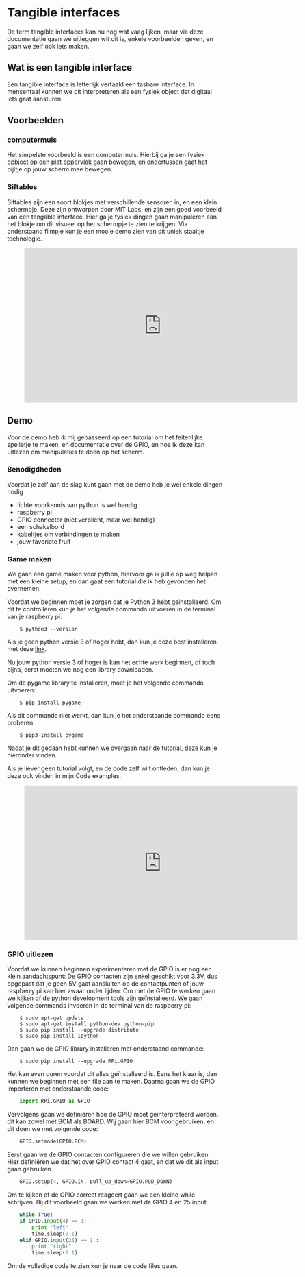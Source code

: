 # Tangible interfaces
De term tangible interfaces kan nu nog wat vaag lijken, maar via deze documentatie gaan we uitleggen wit dit is, enkele voorbeelden geven, en gaan we zelf ook iets maken.

## Wat is een tangible interface
Een tangible interface is letterlijk vertaald een tasbare interface.
In mensentaal kunnen we dit interpreteren als een fysiek object dat digitaal iets gaat aansturen.

## Voorbeelden

### computermuis
Het simpelste voorbeeld is een computermuis. Hierbij ga je een fysiek opbject op een plat oppervlak gaan bewegen, en ondertussen gaat het pijltje op jouw scherm mee bewegen.

### Siftables

Siftables zijn een soort blokjes met verschillende sensoren in, en een klein schermpje. Deze zijn ontworpen door MIT Labs, en zijn een goed voorbeeld van een tangable interface. Hier ga je fysiek dingen gaan manipuleren aan het blokje om dit visueel op het schermpje te zien te krijgen.
Via onderstaand filmpje kun je een mooie demo zien van dit uniek staaltje technologie.

<!-- blank line -->
<figure class="video_container">
    <iframe src="https://player.vimeo.com/video/3164229" width="640" height="361" frameborder="0" allowfullscreen="true"> </iframe>
</figure>
<!-- blank line -->

## Demo
Voor de demo heb ik mij gebasseerd op een tutorial om het feitenlijke spelletje te maken, en documentatie over de GPIO, en hoe ik deze kan uitlezen om manipulaties te doen op het scherm.

### Benodigdheden
Voordat je zelf aan de slag kunt gaan met de demo heb je wel enkele dingen nodig
- lichte voorkennis van python is wel handig
- raspberry pi
- GPIO connector (niet verplicht, maar wel handig)
- een schakelbord
- kabeltjes om verbindingen te maken
- jouw favoriete fruit

### Game maken

We gaan een game maken voor python, hiervoor ga ik jullie op weg helpen met een kleine setup, en dan gaat een tutorial die ik heb gevonden het overnemen.

Voordat we beginnen moet je zorgen dat je Python 3 hebt geinstalleerd.
Om dit te controlleren kun je het volgende commando uitvoeren in de terminal van je raspberry pi:

``` shell
    $ python3 --version
```

Als je geen python versie 3 of hoger hebt, dan kun je deze best installeren met deze [link](https://samx18.io/blog/2018/09/05/python3_raspberrypi.html).

Nu jouw python versie 3 of hoger is kan het echte werk beginnen, of toch bijna, eerst moeten we nog een library downloaden.

Om de pygame library te installeren, moet je het volgende commando uitvoeren:

``` shell
    $ pip install pygame
```

Als dit commande niet werkt, dan kun je het onderstaande commando eens proberen:

``` shell
    $ pip3 install pygame
```

Nadat je dit gedaan hebt kunnen we overgaan naar de tutorial, deze kun je hieronder vinden.

Als je liever geen tutorial volgt, en de code zelf wilt ontleden, dan kun je deze ook vinden in mijn Code examples.

<!-- blank line -->
<figure class="video_container">
    <iframe src="https://www.youtube.com/embed/-8n91btt5d8" width="640" height="361" frameborder="0" allowfullscreen="true"> </iframe>
</figure>
<!-- blank line -->


### GPIO uitlezen

Voordat we kunnen beginnen experimenteren met de GPIO is er nog een klein aandachtspunt:
De GPIO contacten zijn enkel geschikt voor 3.3V, dus opgepast dat je geen 5V gaat aansluiten op de contactpunten of jouw raspberry pi kan hier zwaar onder lijden.
Om met de GPIO te werken gaan we kijken of de python development tools zijn geïnstalleerd.
We gaan volgende commands invoeren in de terminal van de raspberry pi:

``` shell
    $ sudo apt-get update
    $ sudo apt-get install python-dev python-pip
    $ sudo pip install --upgrade distribute
    $ sudo pip install ipython
```

Dan gaan we de GPIO library installeren met onderstaand commande:

``` shell
    $ sudo pip install --upgrade RPi.GPIO
```

Het kan even duren voordat dit alles geïnstalleerd is. Eens het klaar is, dan kunnen we beginnen met een file aan te maken. Daarna gaan we de GPIO importeren met onderstaande code:

```python
    import RPi.GPIO as GPIO
```

Vervolgens gaan we definiëren hoe de GPIO moet geïnterpreteerd worden, dit kan zowel met BCM als BOARD.
Wij gaan hier BCM voor gebruiken, en dit doen we met volgende code:

``` python
    GPIO.setmode(GPIO.BCM)
```

Eerst gaan we de GPIO contacten configureren die we willen gebruiken.
Hier definiëren we dat het over GPIO contact 4 gaat, en dat we dit als input gaan gebruiken.

```python 
    GPIO.setup(4, GPIO.IN, pull_up_down=GPIO.PUD_DOWN)
```

Om te kijken of de GPIO correct reageert gaan we een kleine while schrijven.
Bij dit voorbeeld gaan we werken met de GPIO 4 en 25 input.

```python
    while True:
    if GPIO.input(4) == 1:
		print "left"
		time.sleep(0.1)
	elif GPIO.input(25) == 1 :
		print "right"
		time.sleep(0.1)
```


Om de volledige code te zien kun je naar de code files gaan.